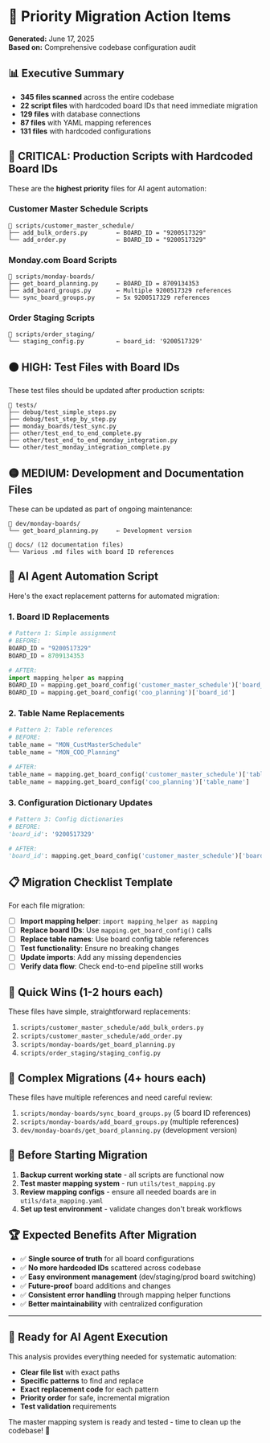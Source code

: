 # 🎯 Priority Migration Action Items

**Generated:** June 17, 2025  
**Based on:** Comprehensive codebase configuration audit

## 📊 Executive Summary

- **345 files scanned** across the entire codebase
- **22 script files** with hardcoded board IDs that need immediate migration
- **129 files** with database connections
- **87 files** with YAML mapping references  
- **131 files** with hardcoded configurations

## 🔴 CRITICAL: Production Scripts with Hardcoded Board IDs

These are the **highest priority** files for AI agent automation:

### Customer Master Schedule Scripts
```
📁 scripts/customer_master_schedule/
├── add_bulk_orders.py        ← BOARD_ID = "9200517329"
└── add_order.py              ← BOARD_ID = "9200517329"
```

### Monday.com Board Scripts  
```
📁 scripts/monday-boards/
├── get_board_planning.py     ← BOARD_ID = 8709134353
├── add_board_groups.py       ← Multiple 9200517329 references  
└── sync_board_groups.py      ← 5x 9200517329 references
```

### Order Staging Scripts
```
📁 scripts/order_staging/
└── staging_config.py         ← board_id: '9200517329'
```

## 🟠 HIGH: Test Files with Board IDs

These test files should be updated after production scripts:

```
📁 tests/
├── debug/test_simple_steps.py
├── debug/test_step_by_step.py  
├── monday_boards/test_sync.py
├── other/test_end_to_end_complete.py
├── other/test_end_to_end_monday_integration.py
└── other/test_monday_integration_complete.py
```

## 🟡 MEDIUM: Development and Documentation Files

These can be updated as part of ongoing maintenance:

```
📁 dev/monday-boards/
└── get_board_planning.py     ← Development version

📁 docs/ (12 documentation files)
└── Various .md files with board ID references
```

## 🤖 AI Agent Automation Script

Here's the exact replacement patterns for automated migration:

### 1. Board ID Replacements
```python
# Pattern 1: Simple assignment
# BEFORE:
BOARD_ID = "9200517329"
BOARD_ID = 8709134353

# AFTER:
import mapping_helper as mapping
BOARD_ID = mapping.get_board_config('customer_master_schedule')['board_id']  # For 9200517329
BOARD_ID = mapping.get_board_config('coo_planning')['board_id']              # For 8709134353
```

### 2. Table Name Replacements
```python  
# Pattern 2: Table references
# BEFORE:
table_name = "MON_CustMasterSchedule"
table_name = "MON_COO_Planning"

# AFTER:
table_name = mapping.get_board_config('customer_master_schedule')['table_name']
table_name = mapping.get_board_config('coo_planning')['table_name']
```

### 3. Configuration Dictionary Updates
```python
# Pattern 3: Config dictionaries  
# BEFORE:
'board_id': '9200517329'

# AFTER:
'board_id': mapping.get_board_config('customer_master_schedule')['board_id']
```

## 📋 Migration Checklist Template

For each file migration:

- [ ] **Import mapping helper**: `import mapping_helper as mapping`
- [ ] **Replace board IDs**: Use `mapping.get_board_config()` calls
- [ ] **Replace table names**: Use board config table references  
- [ ] **Test functionality**: Ensure no breaking changes
- [ ] **Update imports**: Add any missing dependencies
- [ ] **Verify data flow**: Check end-to-end pipeline still works

## 🎯 Quick Wins (1-2 hours each)

These files have simple, straightforward replacements:

1. `scripts/customer_master_schedule/add_bulk_orders.py`
2. `scripts/customer_master_schedule/add_order.py` 
3. `scripts/monday-boards/get_board_planning.py`
4. `scripts/order_staging/staging_config.py`

## 🔧 Complex Migrations (4+ hours each)

These files have multiple references and need careful review:

1. `scripts/monday-boards/sync_board_groups.py` (5 board ID references)
2. `scripts/monday-boards/add_board_groups.py` (multiple references)
3. `dev/monday-boards/get_board_planning.py` (development version)

## 📝 Before Starting Migration

1. **Backup current working state** - all scripts are functional now
2. **Test master mapping system** - run `utils/test_mapping.py` 
3. **Review mapping configs** - ensure all needed boards are in `utils/data_mapping.yaml`
4. **Set up test environment** - validate changes don't break workflows

## 🏆 Expected Benefits After Migration

- ✅ **Single source of truth** for all board configurations
- ✅ **No more hardcoded IDs** scattered across codebase
- ✅ **Easy environment management** (dev/staging/prod board switching)
- ✅ **Future-proof** board additions and changes
- ✅ **Consistent error handling** through mapping helper functions
- ✅ **Better maintainability** with centralized configuration

---

## 🚀 Ready for AI Agent Execution

This analysis provides everything needed for systematic automation:

- **Clear file list** with exact paths
- **Specific patterns** to find and replace  
- **Exact replacement code** for each pattern
- **Priority order** for safe, incremental migration
- **Test validation** requirements

The master mapping system is ready and tested - time to clean up the codebase! 🧹
